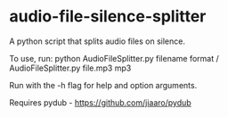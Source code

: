 # audio-file-silence-splitter
A python script that splits audio files on silence.

To use, run: python AudioFileSplitter.py filename format / AudioFileSplitter.py file.mp3 mp3

Run with the -h flag for help and option arguments.

Requires pydub - https://github.com/jiaaro/pydub
